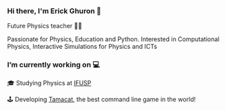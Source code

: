 ### Hi there, I'm Erick Ghuron 👋

Future Physics teacher :man_teacher:

Passionate for Physics, Education and Python. Interested in Computational Physics, Interactive Simulations for Physics and ICTs

### I’m currently working on 💻

 🎓 Studying Physics at [IFUSP](http://portal.if.usp.br/ifusp/)

:joystick: Developing [Tamacat](https://github.com/ghurone/tamacat), the best command line game in the world!
